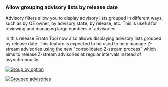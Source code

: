 ### Allow grouping advisory lists by release date

Advisory filters allow you to display advisory lists grouped in different
ways, such as by QE owner, by advisory state, by release, etc. This is useful
for reviewing and managing large numbers of advisories.

In this release Errata Tool now also allows displaying advisory lists grouped
by release date. This feature is expected to be used to help manage Z-stream
advisories using the new "consolidated Z-stream process" which aims to
release Z-stream advisories at regular intervals instead of asynchronously.

[![Group by option](images/3.11.1/release-date-select.png)](images/3.11.1/release-date-select.png)

[![Grouped advisories](images/3.11.1/group-by-release-date.png)](images/3.11.1/group-by-release-date.png)
